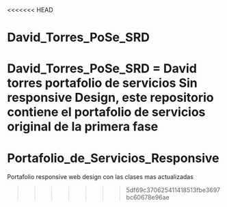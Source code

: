 <<<<<<< HEAD
# David_Torres_PoSe_SRD
David_Torres_PoSe_SRD = David torres portafolio de servicios Sin responsive Design, este repositorio contiene el portafolio de servicios original de la primera fase
=======
# Portafolio_de_Servicios_Responsive
Portafolio responsive web design con las clases mas actualizadas
>>>>>>> 5df69c370625411418513fbe3697bc60678e96ae
